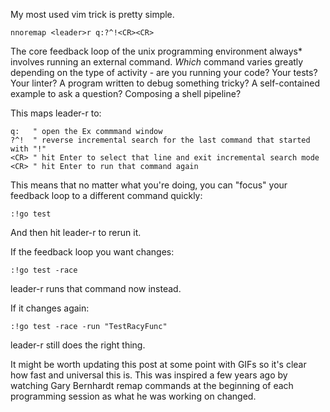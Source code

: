 

My most used vim trick is pretty simple.

    nnoremap <leader>r q:?^!<CR><CR> 

The core feedback loop of the unix programming environment always* involves running an external command.
_Which_ command varies greatly depending on the type of activity - are you running your code?
Your tests?
Your linter?
A program written to debug something tricky?
A self-contained example to ask a question?
Composing a shell pipeline?

This maps leader-r to:

    q:   " open the Ex commmand window
    ?^!  " reverse incremental search for the last command that started with "!"
    <CR> " hit Enter to select that line and exit incremental search mode
    <CR> " hit Enter to run that command again

This means that no matter what you're doing, you can "focus" your feedback loop to a different command quickly:

    :!go test

And then hit leader-r to rerun it.

If the feedback loop you want changes:

    :!go test -race

leader-r runs that command now instead.

If it changes again:

    :!go test -race -run "TestRacyFunc"

leader-r still does the right thing.

It might be worth updating this post at some point with GIFs so it's clear how fast and universal this is.
This was inspired a few years ago by watching Gary Bernhardt remap commands at the beginning of each programming session as what he was working on changed.
